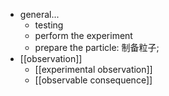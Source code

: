 - general...
    - testing
    - perform the experiment
    - prepare the particle: 制备粒子;
- [[observation]]
    - [[experimental observation]]
    - [[observable consequence]]
